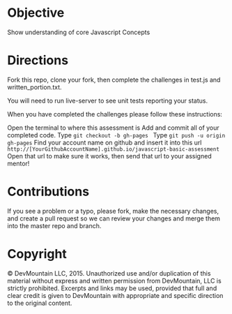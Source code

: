 <h1>Objective</h1>
Show understanding of core Javascript Concepts

<h1>Directions </h1>

Fork this repo, clone your fork, then complete the challenges in test.js and written_portion.txt.

You will need to run live-server to see unit tests reporting your status.

When you have completed the challenges please follow these instructions:

Open the terminal to where this assessment is
Add and commit all of your completed code.
Type <code>git checkout -b gh-pages </code>
Type <code>git push -u origin gh-pages</code>
Find your account name on github and insert it into this url <code>http://[YourGithubAccountName].github.io/javascript-basic-assessment</code>
Open that url to make sure it works, then send that url to your assigned mentor!

<h1>Contributions</h1>

If you see a problem or a typo, please fork, make the necessary changes, and create a pull request so we can review your changes and merge them into the master repo and branch.

<h1>Copyright</h1>

© DevMountain LLC, 2015. Unauthorized use and/or duplication of this material without express and written permission from DevMountain, LLC is strictly prohibited. Excerpts and links may be used, provided that full and clear credit is given to DevMountain with appropriate and specific direction to the original content.

